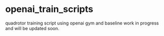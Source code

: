 # openai_train_scripts
quadrotor training script using openai gym and baseline
work in progress and will be updated soon.
